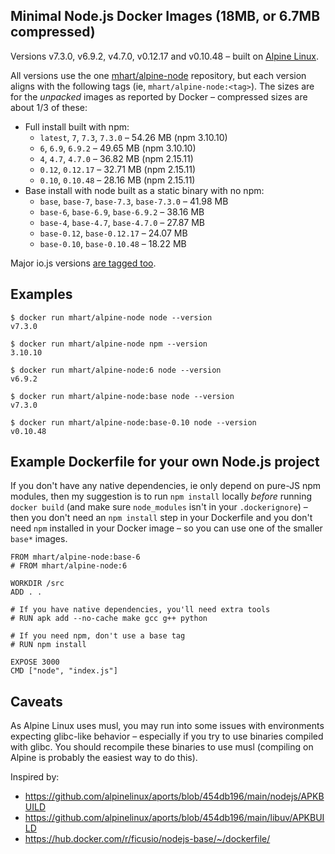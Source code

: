 Minimal Node.js Docker Images (18MB, or 6.7MB compressed)
---------------------------------------------------------

Versions v7.3.0, v6.9.2, v4.7.0, v0.12.17 and v0.10.48 –
built on [Alpine Linux](https://alpinelinux.org/).

All versions use the one [mhart/alpine-node](https://hub.docker.com/r/mhart/alpine-node/) repository,
but each version aligns with the following tags (ie, `mhart/alpine-node:<tag>`). The sizes are for the
*unpacked* images as reported by Docker – compressed sizes are about 1/3 of these:

- Full install built with npm:
  - `latest`, `7`, `7.3`, `7.3.0` – 54.26 MB (npm 3.10.10)
  - `6`, `6.9`, `6.9.2` – 49.65 MB (npm 3.10.10)
  - `4`, `4.7`, `4.7.0` – 36.82 MB (npm 2.15.11)
  - `0.12`, `0.12.17` – 32.71 MB (npm 2.15.11)
  - `0.10`, `0.10.48` – 28.16 MB (npm 2.15.11)
- Base install with node built as a static binary with no npm:
  - `base`, `base-7`, `base-7.3`, `base-7.3.0` – 41.98 MB
  - `base-6`, `base-6.9`, `base-6.9.2` – 38.16 MB
  - `base-4`, `base-4.7`, `base-4.7.0` – 27.87 MB
  - `base-0.12`, `base-0.12.17` – 24.07 MB
  - `base-0.10`, `base-0.10.48` – 18.22 MB

Major io.js versions [are tagged too](https://hub.docker.com/r/mhart/alpine-node/tags/).

Examples
--------

    $ docker run mhart/alpine-node node --version
    v7.3.0

    $ docker run mhart/alpine-node npm --version
    3.10.10

    $ docker run mhart/alpine-node:6 node --version
    v6.9.2

    $ docker run mhart/alpine-node:base node --version
    v7.3.0

    $ docker run mhart/alpine-node:base-0.10 node --version
    v0.10.48

Example Dockerfile for your own Node.js project
-----------------------------------------------

If you don't have any native dependencies, ie only depend on pure-JS npm
modules, then my suggestion is to run `npm install` locally *before* running
`docker build` (and make sure `node_modules` isn't in your `.dockerignore`) –
then you don't need an `npm install` step in your Dockerfile and you don't need
`npm` installed in your Docker image – so you can use one of the smaller
`base*` images.

    FROM mhart/alpine-node:base-6
    # FROM mhart/alpine-node:6

    WORKDIR /src
    ADD . .

    # If you have native dependencies, you'll need extra tools
    # RUN apk add --no-cache make gcc g++ python

    # If you need npm, don't use a base tag
    # RUN npm install

    EXPOSE 3000
    CMD ["node", "index.js"]

Caveats
-------

As Alpine Linux uses musl, you may run into some issues with environments
expecting glibc-like behavior – especially if you try to use binaries compiled
with glibc. You should recompile these binaries to use musl (compiling on
Alpine is probably the easiest way to do this).

Inspired by:

- https://github.com/alpinelinux/aports/blob/454db196/main/nodejs/APKBUILD
- https://github.com/alpinelinux/aports/blob/454db196/main/libuv/APKBUILD
- https://hub.docker.com/r/ficusio/nodejs-base/~/dockerfile/
